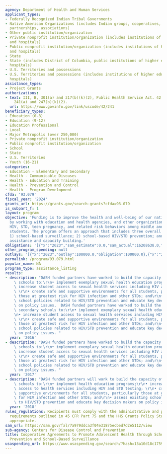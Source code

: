 ```yaml
---
agency: Department of Health and Human Services
applicant_types:
- Federally Recognized Indian Tribal Governments
- Native American Organizations (includes Indian groups, cooperatives, corporations,
  partnerships, associations)
- Other public institution/organization
- Private nonprofit institution/organization (includes institutions of higher education
  and hospitals)
- Public nonprofit institution/organization (includes institutions of higher education
  and hospitals)
- State
- State (includes District of Columbia, public institutions of higher education and
  hospitals)
- U.S. Territories and possessions
- U.S. Territories and possessions (includes institutions of higher education and
  hospitals)
assistance_types:
- Project Grants
authorizations:
- text: III, B, 301(a) and 317(b)(k)(2), Public Health Service Act. 42 U.S.C. &sect;
    241(a) and 247(b)(k)(2).
  url: https://www.govinfo.gov/link/uscode/42/241
beneficiary_types:
- Education (0-8)
- Education (9-12)
- Education Professional
- Local
- Major Metropolis (over 250,000)
- Private nonprofit institution/organization
- Public nonprofit institution/organization
- School
- State
- U.S. Territories
- Youth (16-21)
categories:
- Education - Elementary and Secondary
- Health - Communicable Diseases
- Health - Education and Training
- Health - Prevention and Control
- Health - Program Development
cfda: '93.079'
fiscal_year: '2024'
grants_url: https://grants.gov/search-grants?cfda=93.079
is_subpart_f: 1
layout: program
objective: 'Funding is to improve the health and well-being of our nation’s youth
  by working with education and health agencies, and other organizations to reduce
  HIV, STD, teen pregnancy, and related risk behaviors among middle and high school
  students. The program offers an approach that includes three overall components:
  1) school-based surveillance; 2) school-based HIV/STD prevention; and 3) technical
  assistance and capacity building.'
obligations: '[{"x":"2023","sam_estimate":0.0,"sam_actual":16208638.0,"usa_spending_actual":16010953.01},{"x":"2024","sam_estimate":0.0,"sam_actual":12571354.0,"usa_spending_actual":12261183.55},{"x":"2025","sam_estimate":0.0,"sam_actual":16208637.0,"usa_spending_actual":0.0}]'
other_program_spending: null
outlays: '[{"x":"2023","outlay":100000.0,"obligation":100000.0},{"x":"2024","outlay":1062472.62,"obligation":12403103.0},{"x":"2025","outlay":0.0,"obligation":0.0}]'
permalink: /program/93.079.html
popular_name: NA
program_type: assistance_listing
results:
- description: "DASH funded partners have worked to build the capacity of secondary\
    \ schools to:\r\n• implement exemplary sexual health education programs;\r\n•\
    \ increase student access to sexual health services including HIV and STD testing;\
    \ \r\n• create safe and supportive environments for all students, particularly\
    \ those at greatest risk for HIV infection and other STDs; and\r\n• assess existing\
    \ school policies related to HIV/STD prevention and educate key decision makers\
    \ on policy issues.  DASH funded partners have worked to build the capacity of\
    \ secondary schools to:\r\n• implement exemplary sexual health education programs;\r\
    \n• increase student access to sexual health services including HIV and STD testing;\
    \ \r\n• create safe and supportive environments for all students, particularly\
    \ those at greatest risk for HIV infection and other STDs; and\r\n• assess existing\
    \ school policies related to HIV/STD prevention and educate key decision makers\
    \ on policy issues. "
  year: '2016'
- description: "DASH funded partners have worked to build the capacity of secondary\
    \ schools to:\r\n• implement exemplary sexual health education programs;\r\n•\
    \ increase student access to sexual health services including HIV and STD testing;\
    \ \r\n• create safe and supportive environments for all students, particularly\
    \ those at greatest risk for HIV infection and other STDs; and\r\n• assess existing\
    \ school policies related to HIV/STD prevention and educate key decision makers\
    \ on policy issues. "
  year: '2017'
- description: "DASH funded partners will work to build the capacity of secondary\
    \ schools to:\r\n• implement health education programs;\r\n• increase student\
    \ access to health services including HIV and STD testing; \r\n• create safe and\
    \ supportive environments for all students, particularly those at greatest risk\
    \ for HIV infection and other STDs; and\r\n• assess existing school policies related\
    \ to HIV/STD prevention and educate key decision makers on policy issues. "
  year: '2018'
rules_regulations: Recipients must comply with the administrative and public policy
  requirements outlined in 45 CFR Part 75 and the HHS Grants Policy Statement, as
  appropriate.
sam_url: https://sam.gov/fal/7a979ddca3f04e31875ecbed7d2e5112/view
sub-agency: Centers for Disease Control and Prevention
title: Cooperative Agreements to Promote Adolescent Health through School-Based HIV/STD
  Prevention and School-Based Surveillance
usaspending_url: https://www.usaspending.gov/search/?hash=13a10d18c175969b80564a35cdf79cbb
---
```

